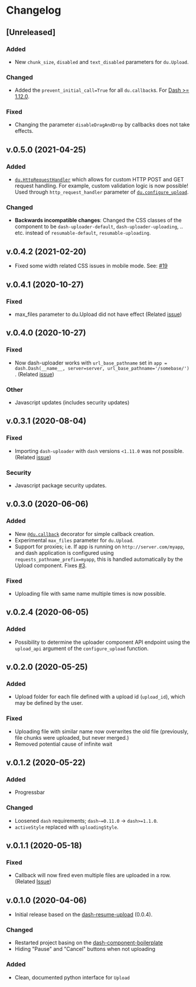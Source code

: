 # Changelog

## [Unreleased]
### Added 
- New `chunk_size`, `disabled` and `text_disabled` parameters for `du.Upload`. 

### Changed 
- Added the `prevent_initial_call=True` for all `du.callback`s. For [Dash >= 1.12.0](https://community.plotly.com/t/dash-v1-12-0-release-pattern-matching-callbacks-fixes-shape-drawing-new-datatable-conditional-formatting-options-prevent-initial-call-and-more/38867).

### Fixed
- Changing the parameter `disableDragAndDrop` by callbacks does not take effects.

## v.0.5.0 (2021-04-25)
### Added 
- [`du.HttpRequestHandler`](./dash-uploader.md#duhttprequesthandler) which allows for custom HTTP POST and GET request handling. For example, custom validation logic is now possible! Used through `http_request_handler` parameter of [`du.configure_upload`](./dash-uploader.md#duconfigure_upload).
### Changed 
- **Backwards incompatible changes**: Changed the CSS classes of the component to be `dash-uploader-default`, `dash-uploader-uploading`, .. etc. instead of `resumable-default`, `resumable-uploading`. 

## v.0.4.2 (2021-02-20)
- Fixed some width related CSS issues in mobile mode. See: [#19](https://github.com/np-8/dash-uploader/issues/19)
  
## v.0.4.1 (2020-10-27)
### Fixed
- max_files parameter to du.Upload did not have effect (Related [issue](https://github.com/np-8/dash-uploader/issues/12))
  
## v.0.4.0 (2020-10-27)
### Fixed
- Now dash-uploader works with `url_base_pathname` set in `app = dash.Dash(__name__, server=server, url_base_pathname='/somebase/')` . (Related [issue](https://github.com/np-8/dash-uploader/issues/15))
### Other
- Javascript updates (includes security updates)

## v.0.3.1 (2020-08-04)
### Fixed
- Importing `dash-uploader` with `dash` versions `<1.11.0` was not possible. (Related [issue](https://github.com/np-8/dash-uploader/issues/9))
### Security
- Javascript package security updates.
  
## v.0.3.0 (2020-06-06)
### Added 
- New [`@du.callback`](dash-uploader.md#ducallback) decorator for simple callback creation.   
- Experimental `max_files` parameter for `du.Upload`.
- Support for proxies; i.e. If app is running on `http://server.com/myapp`, and dash application is configured using `requests_pathname_prefix=myapp`, this is handled automatically by the Upload component. Fixes [#3](https://github.com/np-8/dash-uploader/issues/3).
### Fixed
- Uploading file with same name multiple times is now possible.
## v.0.2.4 (2020-06-05)
### Added
- Possibility to determine the uploader component API endpoint using the `upload_api` argument of the `configure_upload` function. 
  
## v.0.2.0 (2020-05-25)
### Added
- Upload folder for each file defined with a upload id (`upload_id`), which may be defined by the user.
### Fixed
- Uploading file with similar name now overwrites the old file (previously, file chunks were uploaded, but never merged.)
- Removed potential cause of infinite wait
  
## v.0.1.2 (2020-05-22)
### Added
- Progressbar
### Changed
- Loosened `dash` requirements;  `dash~=0.11.0` -> `dash>=1.1.0`.
- `activeStyle` replaced with `uploadingStyle`.
  
  
## v.0.1.1 (2020-05-18)
### Fixed
- Callback will now fired even multiple files are uploaded in a row. (Related [Issue](https://github.com/np-8/dash-uploader/issues/1))
  
## v.0.1.0 (2020-04-06)
- Initial release based on the [dash-resume-upload](https://github.com/westonkjones/dash-uploader) (0.0.4).

### Changed
- Restarted project basing on the [dash-component-boilerplate](https://github.com/plotly/dash-component-boilerplate)
- Hiding "Pause" and "Cancel" buttons when not uploading
### Added
- Clean, documented python interface for `Upload`
